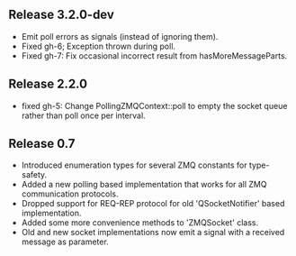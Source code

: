 Release 3.2.0-dev
-----------------
* Emit poll errors as signals (instead of ignoring them).
* Fixed gh-6; Exception thrown during poll.
* Fixed gh-7: Fix occasional incorrect result from hasMoreMessageParts.

Release 2.2.0
-------------
* fixed gh-5: Change PollingZMQContext::poll to empty the socket queue rather than poll once per interval.

Release 0.7
-----------
* Introduced enumeration types for several ZMQ constants for type-safety.
* Added a new polling based implementation that works for all ZMQ communication protocols.
* Dropped support for REQ-REP protocol for old 'QSocketNotifier' based implementation.
* Added some more convenience methods to 'ZMQSocket' class.
* Old and new socket implementations now emit a signal with a received message as parameter.

